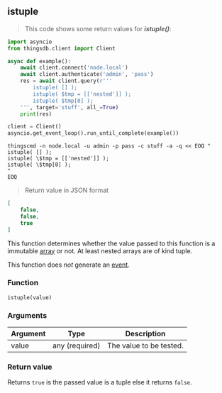## istuple

> This code shows some return values for ***istuple()***:

```python
import asyncio
from thingsdb.client import Client

async def example():
    await client.connect('node.local')
    await client.authenticate('admin', 'pass')
    res = await client.query(r'''
        istuple( [] );
        istuple( $tmp = [['nested']] );
        istuple( $tmp[0] );
    ''', target='stuff', all_=True)
    print(res)

client = Client()
asyncio.get_event_loop().run_until_complete(example())
```

```shell
thingscmd -n node.local -u admin -p pass -c stuff -a -q << EOQ "
istuple( [] );
istuple( \$tmp = [['nested']] );
istuple( \$tmp[0] );
"
EOQ
```

> Return value in JSON format

```json
[
    false,
    false,
    true
]
```

This function determines whether the value passed to this function
is a immutable [array](#array) or not. At least nested arrays are of kind tuple.

This function does *not* generate an [event](#events).

### Function
`istuple(value)`

### Arguments
Argument | Type | Description
-------- | ---- | -----------
value | any (required) | The value to be tested.

### Return value
Returns `true` is the passed value is a tuple else it returns `false`.
